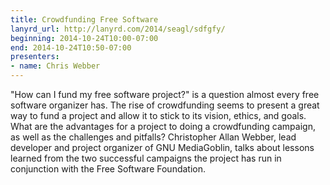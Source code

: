 ```yaml
---
title: Crowdfunding Free Software
lanyrd_url: http://lanyrd.com/2014/seagl/sdfgfy/
beginning: 2014-10-24T10:00-07:00
end: 2014-10-24T10:50-07:00
presenters:
- name: Chris Webber
---
```

"How can I fund my free software project?" is a question almost every free software organizer has. The rise of crowdfunding seems to present a great way to fund a project and allow it to stick to its vision, ethics, and goals. What are the advantages for a project to doing a crowdfunding campaign, as well as the challenges and pitfalls? Christopher Allan Webber, lead developer and project organizer of GNU MediaGoblin, talks about lessons learned from the two successful campaigns the project has run in conjunction with the Free Software Foundation.
